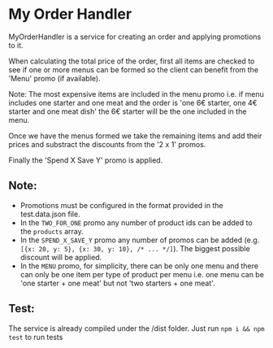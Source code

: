 # My Order Handler

MyOrderHandler is a service for creating an order and applying promotions to it.

When calculating the total price of the order, first all items are checked to see if one or more menus can be formed so the client can benefit from the 'Menu' promo (if available).

Note: The most expensive items are included in the menu promo i.e. if menu includes one starter and one meat and the order is 'one 6€ starter, one 4€ starter and one meat dish' the 6€ starter will be the one included in the menu.

Once we have the menus formed we take the remaining items and add their prices and substract the discounts from the '2 x 1' promos.

Finally the 'Spend X Save Y' promo is applied.

## Note:

- Promotions must be configured in the format provided in the test.data.json file.
- In the `TWO_FOR_ONE` promo any number of product ids can be added to the `products` array.
- In the `SPEND_X_SAVE_Y` promo any number of promos can be added (e.g. `[{x: 20, y: 5}, {x: 30, y: 10}, /* ... */]`). The biggest possible discount will be applied.
- In the `MENU` promo, for simplicity, there can be only one menu and there can only be one item per type of product per menu i.e. one menu can be 'one starter + one meat' but not 'two starters + one meat'.

## Test:

The service is already compiled under the /dist folder.
Just run `npm i && npm test` to run tests
